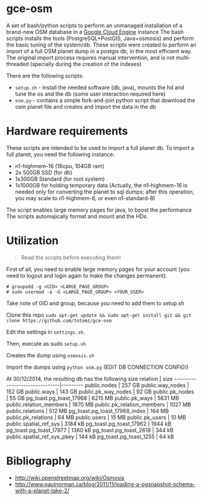 gce-osm
=======

A set of bash/python scripts to perform an unmanaged installation of a brand-new OSM database in a [Google Cloud Engine](https://cloud.google.com/compute/) instance
 The bash scripts installs the tools (PostgreSQL+PostGIS, Java+osmosis) and perform the basic tuning of the system/db.
These scripts were created to perform an import of a full OSM planet dump in a postgis db, in the most efficient way. The original import
process requires manual intervention, and is not multi-threaded (specially during the creation of the indexes)

There are the following scripts:
* `setup.sh` - install the needed software (db, java), mounts the hd and tune the os and the db (some user interaction required here)
* `osm.py` - contains a simple fork-and-join python script that download the osm planet file and creates and import the data in the db

# Hardware requirements
These scripts are intended to be used to import a full planet db. 
To import a full planet, you need the following instance:
* n1-highmem-16 (16cpu, 104GB ram)
* 2x 500GB SSD (for db)
* 1x300GB Standard (for root system)
* 1x1000GB for holding temporary data
(Actually, the n1-highmem-16 is needed only for converting the planet to sql dumps; after this operation, you may scale to n1-highmem-8, or even n1-standard-8)

The script enables large memory pages for java, to boost the performance
The scripts automajically format and mount and the HDs.

# Utilization

> Read the scripts before executing them!

First of all, you need to enable large memory pages for your account (you need to logout and login again to make the changes permanent).
```
# groupadd -g <GID> <LARGE_PAGE_GROUP>
# sudo usermod -a -G <LARGE_PAGE_GROUP> <YOUR_USER>

```

Take note of GID and group, because you need to add them to setup.sh

Clone this repo `sudo apt-get update && sudo apt-get install git && git clone https://github.com/totomz/gce-osm`

Edit the settings in `settings.sh`.

Then, execute as sudo `setup.sh`

Creates the dump using `osmosis.sh` 

Import the dumps using `python osm.py` (EDIT DB CONNECTION CONFIG!)

At 30/12/2014, the resulting db has the following size 
           relation            |  size
-------------------------------|---------
 public.nodes                  | 257 GB
 public.way_nodes              | 152 GB
 public.ways                   | 143 GB
 public.pk_way_nodes           | 92 GB
 public.pk_nodes               | 55 GB
 pg_toast.pg_toast_17968       | 6215 MB
 public.pk_ways                | 5631 MB
 public.relation_members       | 1870 MB
 public.pk_relation_members    | 1027 MB
 public.relations              | 512 MB
 pg_toast.pg_toast_17968_index | 164 MB
 public.pk_relations           | 64 MB
 public.users                  | 15 MB
 public.pk_users               | 10 MB
 public.spatial_ref_sys        | 3184 kB
 pg_toast.pg_toast_17962       | 1944 kB
 pg_toast.pg_toast_17977       | 1360 kB
 pg_toast.pg_toast_2618        | 344 kB
 public.spatial_ref_sys_pkey   | 144 kB
 pg_toast.pg_toast_1255        | 64 kB
 
 
 # Bibliography
 * http://wiki.openstreetmap.org/wiki/Osmosis
 * http://www.paulnorman.ca/blog/2011/11/loading-a-pgsnapshot-schema-with-a-planet-take-2/
 